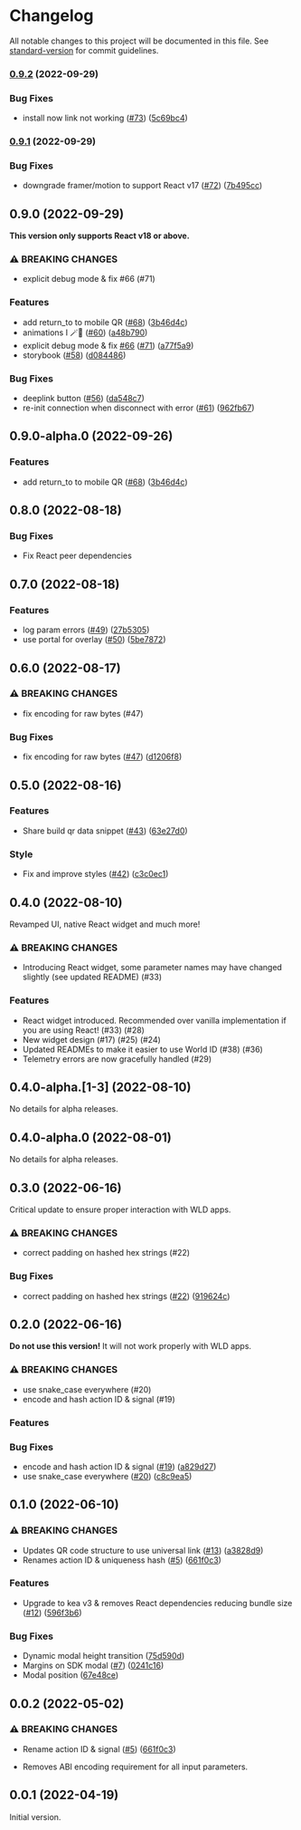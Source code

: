 # Changelog

All notable changes to this project will be documented in this file. See [standard-version](https://github.com/conventional-changelog/standard-version) for commit guidelines.

### [0.9.2](https://github.com/worldcoin/world-id-js/compare/v0.9.1...v0.9.2) (2022-09-29)

### Bug Fixes

- install now link not working ([#73](https://github.com/worldcoin/world-id-js/issues/73)) ([5c69bc4](https://github.com/worldcoin/world-id-js/commit/5c69bc4cdd1e82cd97cfba4139e58c3ada9f91b1))

### [0.9.1](https://github.com/worldcoin/world-id-js/compare/v0.9.0...v0.9.1) (2022-09-29)

### Bug Fixes

- downgrade framer/motion to support React v17 ([#72](https://github.com/worldcoin/world-id-js/issues/72)) ([7b495cc](https://github.com/worldcoin/world-id-js/commit/7b495cc8841872116dfa05514c96ce9eb3aae5ab))

## 0.9.0 (2022-09-29)

**This version only supports React v18 or above.**

### ⚠ BREAKING CHANGES

- explicit debug mode & fix #66 (#71)

### Features

- add return_to to mobile QR ([#68](https://github.com/worldcoin/world-id-js/issues/68)) ([3b46d4c](https://github.com/worldcoin/world-id-js/commit/3b46d4c67dcc45e03a15ec5575e9e2e9f6c515ea))
- animations I 🪄🧞 ([#60](https://github.com/worldcoin/world-id-js/issues/60)) ([a48b790](https://github.com/worldcoin/world-id-js/commit/a48b79076c60cfeded0f34efd78c1b6b89da64d1))
- explicit debug mode & fix [#66](https://github.com/worldcoin/world-id-js/issues/66) ([#71](https://github.com/worldcoin/world-id-js/issues/71)) ([a77f5a9](https://github.com/worldcoin/world-id-js/commit/a77f5a91f48a51921e93be1223fe5bedd054960f))
- storybook ([#58](https://github.com/worldcoin/world-id-js/issues/58)) ([d084486](https://github.com/worldcoin/world-id-js/commit/d08448646937a57ef5ce2dbbf8e850ae98d5e9c0))

### Bug Fixes

- deeplink button ([#56](https://github.com/worldcoin/world-id-js/issues/56)) ([da548c7](https://github.com/worldcoin/world-id-js/commit/da548c7d8cfc69ec71df438e2f408be58d4e6962))
- re-init connection when disconnect with error ([#61](https://github.com/worldcoin/world-id-js/issues/61)) ([962fb67](https://github.com/worldcoin/world-id-js/commit/962fb670d3937368c2b5b69aaf32822e5212c722))

## 0.9.0-alpha.0 (2022-09-26)

### Features

- add return_to to mobile QR ([#68](https://github.com/worldcoin/world-id-js/issues/68)) ([3b46d4c](https://github.com/worldcoin/world-id-js/commit/3b46d4c67dcc45e03a15ec5575e9e2e9f6c515ea))

## 0.8.0 (2022-08-18)

### Bug Fixes

- Fix React peer dependencies

## 0.7.0 (2022-08-18)

### Features

- log param errors ([#49](https://github.com/worldcoin/world-id-js/issues/49)) ([27b5305](https://github.com/worldcoin/world-id-js/commit/27b5305768e48f675f3aab8ea19464652a06b82d))
- use portal for overlay ([#50](https://github.com/worldcoin/world-id-js/issues/50)) ([5be7872](https://github.com/worldcoin/world-id-js/commit/5be78726a156f724f0713ade7376b97cde926003))

## 0.6.0 (2022-08-17)

### ⚠ BREAKING CHANGES

- fix encoding for raw bytes (#47)

### Bug Fixes

- fix encoding for raw bytes ([#47](https://github.com/worldcoin/world-id-js/issues/47)) ([d1206f8](https://github.com/worldcoin/world-id-js/commit/d1206f81b766c024023d0759b94e071a12cc80c2))

## 0.5.0 (2022-08-16)

### Features

- Share build qr data snippet ([#43](https://github.com/worldcoin/world-id-js/issues/43)) ([63e27d0](https://github.com/worldcoin/world-id-js/commit/63e27d04fcc73eaed14e7e7b11a66e9c9b835710))

### Style

- Fix and improve styles ([#42](https://github.com/worldcoin/world-id-js/pull/42)) ([c3c0ec1](https://github.com/worldcoin/world-id-js/commit/c3c0ec1c7fb2bd8342c525a7f130ef18884ac5e8))

## 0.4.0 (2022-08-10)

Revamped UI, native React widget and much more!

### ⚠ BREAKING CHANGES

- Introducing React widget, some parameter names may have changed slightly (see updated README) (#33)

### Features

- React widget introduced. Recommended over vanilla implementation if you are using React! (#33) (#28)
- New widget design (#17) (#25) (#24)
- Updated READMEs to make it easier to use World ID (#38) (#36)
- Telemetry errors are now gracefully handled (#29)

## 0.4.0-alpha.[1-3] (2022-08-10)

No details for alpha releases.

## 0.4.0-alpha.0 (2022-08-01)

No details for alpha releases.

## 0.3.0 (2022-06-16)

Critical update to ensure proper interaction with WLD apps.

### ⚠ BREAKING CHANGES

- correct padding on hashed hex strings (#22)

### Bug Fixes

- correct padding on hashed hex strings ([#22](https://github.com/worldcoin/world-id-js/issues/22)) ([919624c](https://github.com/worldcoin/world-id-js/commit/919624cba3fda54f6236e817f758bae5f4961f6e))

## 0.2.0 (2022-06-16)

**Do not use this version!** It will not work properly with WLD apps.

### ⚠ BREAKING CHANGES

- use snake_case everywhere (#20)
- encode and hash action ID & signal (#19)

### Features

### Bug Fixes

- encode and hash action ID & signal ([#19](https://github.com/worldcoin/world-id-js/issues/19)) ([a829d27](https://github.com/worldcoin/world-id-js/commit/a829d2753116dc3d0d026de81d2704fcf0a138ae))
- use snake_case everywhere ([#20](https://github.com/worldcoin/world-id-js/issues/20)) ([c8c9ea5](https://github.com/worldcoin/world-id-js/commit/c8c9ea5793e6284707fd0f5c43850191c1f304b6))

## 0.1.0 (2022-06-10)

### ⚠ BREAKING CHANGES

- Updates QR code structure to use universal link ([#13](https://github.com/worldcoin/world-id-js/issues/13)) ([a3828d9](https://github.com/worldcoin/world-id-js/commit/a3828d9b361019ba95ea08313fb7b03105b1dcbf))
- Renames action ID & uniqueness hash ([#5](https://github.com/worldcoin/world-id-js/issues/5)) ([661f0c3](https://github.com/worldcoin/world-id-js/commit/661f0c3285c2bebe83d2a23819d7b09cb8a0ed0a))

### Features

- Upgrade to kea v3 & removes React dependencies reducing bundle size ([#12](https://github.com/worldcoin/world-id-js/issues/12)) ([596f3b6](https://github.com/worldcoin/world-id-js/commit/596f3b6e24e889fcd6c667c2e183b2e69c723e9b))

### Bug Fixes

- Dynamic modal height transition ([75d590d](https://github.com/worldcoin/world-id-js/commit/75d590de97d4f0e6870e51efb5ca490b44e80e3b))
- Margins on SDK modal ([#7](https://github.com/worldcoin/world-id-js/issues/7)) ([0241c16](https://github.com/worldcoin/world-id-js/commit/0241c161d3b82e3c09fdcfb812bc7ed6f72ac990))
- Modal position ([67e48ce](https://github.com/worldcoin/world-id-js/commit/67e48ce30a4a3a15ad5d689b2468a27b53e1e2d2))

## 0.0.2 (2022-05-02)

### ⚠ BREAKING CHANGES

- Rename action ID & signal ([#5](https://github.com/worldcoin/world-id-js/issues/5)) ([661f0c3](https://github.com/worldcoin/world-id-js/commit/661f0c3285c2bebe83d2a23819d7b09cb8a0ed0a))

- Removes ABI encoding requirement for all input parameters.

## 0.0.1 (2022-04-19)

Initial version.
